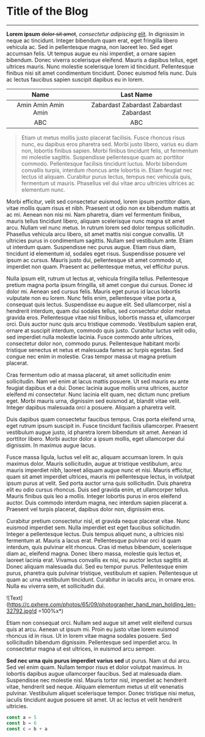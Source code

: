 # Title of the Blog

---

**Lorem ipsum** ~~dolor sit amet~~, *consectetur adipiscing* [elit](http://google.com). In dignissim in neque ac tincidunt. Integer bibendum quam erat, eget fringilla libero vehicula ac. Sed in pellentesque magna, non laoreet leo. Sed eget accumsan felis. Ut tempus augue eu nisi imperdiet, a ornare sapien bibendum. Donec viverra scelerisque eleifend. Mauris a dapibus tellus, eget ultrices mauris. Nunc molestie scelerisque lorem id tincidunt. Pellentesque finibus nisi sit amet condimentum tincidunt. Donec euismod felis nunc. Duis ac lectus faucibus sapien suscipit dapibus eu in lorem.

| Name | Last Name |
|:------:|:-----------:|
| Amin Amin Amin Amin | Zabardast Zabardast Zabardast Zabardast |
| ABC | ABC |

> Etiam ut metus mollis justo placerat facilisis.
> Fusce rhoncus risus nunc, eu dapibus eros pharetra sed. 
> Morbi justo libero, varius eu diam non, lobortis finibus sapien. Morbi finibus tincidunt felis, ut fermentum mi molestie sagittis. Suspendisse pellentesque quam ac porttitor commodo. Pellentesque facilisis tincidunt luctus. Morbi bibendum convallis turpis, interdum rhoncus ante lobortis in. Etiam feugiat nec lectus id aliquam. Curabitur purus lectus, tempus nec vehicula quis, fermentum ut mauris. Phasellus vel dui vitae arcu ultricies ultrices ac elementum nunc.

Morbi efficitur, velit sed consectetur euismod, lorem ipsum porttitor diam, vitae mollis quam risus et nibh. Praesent ut odio non ex bibendum mattis at ac mi. Aenean non nisi mi. Nam pharetra, diam vel fermentum finibus, mauris tellus tincidunt libero, aliquam scelerisque nunc magna sit amet arcu. Nullam vel nunc metus. In rutrum lorem sed dolor tempus sollicitudin. Phasellus vehicula arcu libero, sit amet mattis nisi congue convallis. Ut ultricies purus in condimentum sagittis. Nullam sed vestibulum ante. Etiam ut interdum quam. Suspendisse nec purus augue. Etiam risus diam, tincidunt id elementum id, sodales eget risus. Suspendisse posuere vel ipsum ac cursus. Mauris justo dui, pellentesque sit amet commodo ut, imperdiet non quam. Praesent ac pellentesque metus, vel efficitur purus.

Nulla ipsum elit, rutrum ut lectus at, vehicula fringilla tellus. Pellentesque pretium magna porta ipsum fringilla, sit amet congue dui cursus. Donec id dolor mi. Aenean sed cursus felis. Mauris eget purus id lacus lobortis vulputate non eu lorem. Nunc felis enim, pellentesque vitae porta a, consequat quis lectus. Suspendisse eu augue elit. Sed ullamcorper, nisl a hendrerit interdum, quam dui sodales tellus, sed consectetur dolor metus gravida eros. Pellentesque vitae nisl finibus, lobortis massa et, ullamcorper orci. Duis auctor nunc quis arcu tristique commodo. Vestibulum sapien erat, ornare at suscipit interdum, commodo quis justo. Curabitur luctus velit odio, sed imperdiet nulla molestie lacinia. Fusce commodo ante ultrices, consectetur dolor non, commodo purus. Pellentesque habitant morbi tristique senectus et netus et malesuada fames ac turpis egestas. Sed congue nec enim in molestie. Cras tempor massa ut magna pretium placerat.

Cras fermentum odio at massa placerat, sit amet sollicitudin enim sollicitudin. Nam vel enim at lacus mattis posuere. Ut sed mauris eu ante feugiat dapibus et a dui. Donec lacinia augue mollis urna ultrices, auctor eleifend mi consectetur. Nunc lacinia elit quam, nec dictum nunc pretium eget. Morbi mauris urna, dignissim sed euismod at, blandit vitae velit. Integer dapibus malesuada orci a posuere. Aliquam a pharetra velit.

Duis dapibus quam consectetur faucibus tempus. Cras porta eleifend urna, eget rutrum ipsum suscipit in. Fusce tincidunt facilisis ullamcorper. Praesent vestibulum augue justo, id pharetra lorem bibendum sit amet. Aenean id porttitor libero. Morbi auctor dolor a ipsum mollis, eget ullamcorper dui dignissim. In maximus augue lacus.

Fusce massa ligula, luctus vel elit ac, aliquam accumsan lorem. In quis maximus dolor. Mauris sollicitudin, augue at tristique vestibulum, arcu mauris imperdiet nibh, laoreet aliquam augue nunc et nisi. Mauris efficitur, quam sit amet imperdiet ultrices, mauris mi pellentesque lectus, in volutpat ipsum purus at velit. Sed porta auctor urna quis sollicitudin. Duis pharetra elit eu odio cursus rhoncus. Duis sed gravida enim, et ullamcorper tellus. Mauris finibus quis leo a mollis. Integer lobortis purus in eros eleifend auctor. Duis commodo interdum magna, nec interdum sapien placerat a. Praesent vel turpis placerat, dapibus dolor non, dignissim eros.

Curabitur pretium consectetur nisl, et gravida neque placerat vitae. Nunc euismod imperdiet sem. Nulla imperdiet est eget faucibus sollicitudin. Integer a pellentesque lectus. Duis tempus aliquet nunc, a ultricies nisi fermentum at. Mauris a lacus erat. Pellentesque pulvinar orci id quam interdum, quis pulvinar elit rhoncus. Cras id metus bibendum, scelerisque diam ac, eleifend magna. Donec libero massa, molestie quis lectus et, laoreet lacinia erat. Vivamus convallis ex nisi, eu auctor lectus sagittis at. Donec aliquam malesuada dui. Sed eu tempor purus. Pellentesque enim purus, pharetra quis pulvinar tristique, vestibulum et sapien. Pellentesque ut quam ac urna vestibulum tincidunt. Curabitur in iaculis arcu, in ornare eros. Nulla eu viverra sem, et sollicitudin dui.

![Text](https://c.pxhere.com/photos/65/09/photographer_hand_man_holding_len-32792.jpg!d =100%x*)

Etiam non consequat orci. Nullam sed augue sit amet velit eleifend cursus quis at arcu. Aenean ut ipsum mi. Proin eu justo vitae lorem euismod rhoncus id in risus. Ut in lorem vitae magna sodales posuere. Sed sollicitudin bibendum dignissim. Pellentesque sed imperdiet arcu. In consectetur magna ut est ultrices, in euismod arcu semper.

__Sed nec urna quis purus imperdiet varius sed__ ut purus. Nam ut dui arcu. Sed vel enim quam. Nullam tempor risus et dolor volutpat maximus. In lobortis dapibus augue ullamcorper faucibus. Sed at malesuada diam. Suspendisse nec molestie nisl. Mauris tortor nisl, imperdiet ac hendrerit vitae, hendrerit sed neque. Aliquam elementum metus ut elit venenatis pulvinar. Vestibulum aliquet scelerisque tempor. Donec tristique nisi metus, iaculis tincidunt augue posuere sit amet. Ut ac lectus et velit hendrerit ultricies.

```ts
const a = 5
const b = 6
const c = b + a
```
